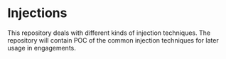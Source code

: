 # Injections

This repository deals with different kinds of injection techniques. The repository will contain POC of the common injection techniques for later usage in engagements.
